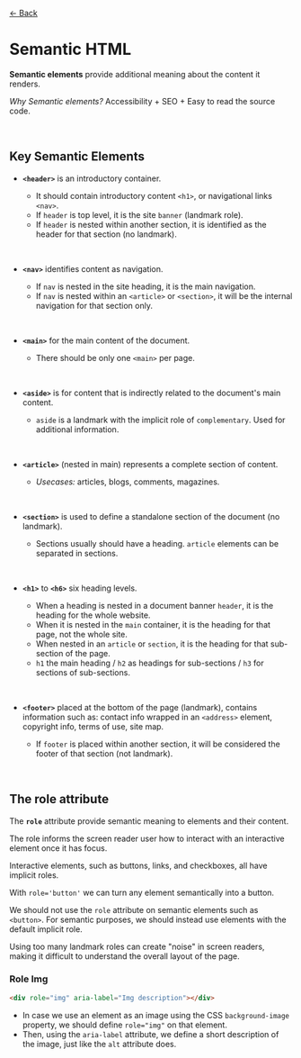 [&larr; Back](./README.md)

# Semantic HTML

**Semantic elements** provide additional meaning about the content it renders.

_Why Semantic elements?_ Accessibility + SEO + Easy to read the source code.

<br>

## Key Semantic Elements

- **`<header>`** is an introductory container.

  - It should contain introductory content `<h1>`, or navigational links `<nav>`.
  - If `header` is top level, it is the site `banner` (landmark role).
  - If `header` is nested within another section, it is identified as the header for that section (no landmark).

<br>

- **`<nav>`** identifies content as navigation.

  - If `nav` is nested in the site heading, it is the main navigation.
  - If `nav` is nested within an `<article>` or `<section>`, it will be the internal navigation for that section only.

<br>

- **`<main>`** for the main content of the document.

  - There should be only one `<main>` per page.

<br>

- **`<aside>`** is for content that is indirectly related to the document's main content.

  - `aside` is a landmark with the implicit role of `complementary`. Used for additional information.

<br>

- **`<article>`** (nested in main) represents a complete section of content.

  - _Usecases:_ articles, blogs, comments, magazines.

<br>

- **`<section>`** is used to define a standalone section of the document (no landmark).

  - Sections usually should have a heading. `article` elements can be separated in sections.

<br>

- **`<h1>`** to **`<h6>`** six heading levels.

  - When a heading is nested in a document banner `header`, it is the heading for the whole website.
  - When it is nested in the `main` container, it is the heading for that page, not the whole site.
  - When nested in an `article` or `section`, it is the heading for that sub-section of the page.
  - `h1` the main heading / `h2` as headings for sub-sections / `h3` for sections of sub-sections.

<br>

- **`<footer>`** placed at the bottom of the page (landmark), contains information such as: contact info wrapped in an `<address>` element, copyright info, terms of use, site map.

  - If `footer` is placed within another section, it will be considered the footer of that section (not landmark).

<br>

## The role attribute

The **`role`** attribute provide semantic meaning to elements and their content.

The role informs the screen reader user how to interact with an interactive element once it has focus.

Interactive elements, such as buttons, links, and checkboxes, all have implicit roles.

With `role='button'` we can turn any element semantically into a button.

We should not use the `role` attribute on semantic elements such as `<button>`. For semantic purposes, we should instead use elements with the default implicit role.

Using too many landmark roles can create "noise" in screen readers, making it difficult to understand the overall layout of the page.

### Role Img

```html
<div role="img" aria-label="Img description"></div>
```

- In case we use an element as an image using the CSS `background-image` property, we should define `role="img"` on that element.
- Then, using the `aria-label` attribute, we define a short description of the image, just like the `alt` attribute does.

<br>
